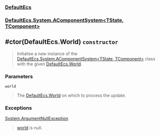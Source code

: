 ### [DefaultEcs](./DefaultEcs.md 'DefaultEcs')
### [DefaultEcs.System.AComponentSystem&lt;TState, TComponent&gt;](./DefaultEcs-System-AComponentSystem-TState-_TComponent-.md 'DefaultEcs.System.AComponentSystem&lt;TState, TComponent&gt;')
## #ctor(DefaultEcs.World) `constructor`
>Initialise a new instance of the [DefaultEcs.System.AComponentSystem&lt;TState, TComponent&gt;](./DefaultEcs-System-AComponentSystem-TState-_TComponent-.md 'DefaultEcs.System.AComponentSystem&lt;TState, TComponent&gt;') class with the given [DefaultEcs.World](./DefaultEcs-World.md 'DefaultEcs.World').
### Parameters

<a name='DefaultEcs-System-AComponentSystem-TState-_TComponent---ctor(DefaultEcs-World)-world'></a>
`world`
>The [DefaultEcs.World](./DefaultEcs-World.md 'DefaultEcs.World') on which to process the update.
### Exceptions

[System.ArgumentNullException](https://docs.microsoft.com/en-us/dotnet/api/System.ArgumentNullException 'System.ArgumentNullException')
>[world](#DefaultEcs-System-AComponentSystem-TState-_TComponent---ctor(DefaultEcs-World)-world 'DefaultEcs.System.AComponentSystem&lt;TState, TComponent&gt;.#ctor(DefaultEcs.World).world') is null.
